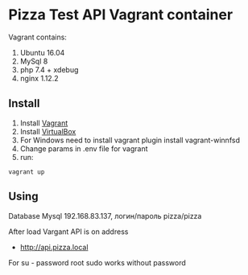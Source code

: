 # Pizza Test API Vagrant container

Vagrant contains:
1. Ubuntu 16.04
2. MySql 8
3. php 7.4 + xdebug 
4. nginx 1.12.2

## Install
1. Install [Vagrant](https://www.vagrantup.com/)
2. Install [VirtualBox](https://www.virtualbox.org)
3. For Windows need to install vagrant plugin install vagrant-winnfsd
4. Change params in .env file for vagrant
5. run:
```
vagrant up
```

## Using 
Database Mysql 192.168.83.137, логин/пароль pizza/pizza

After load Vargant API is on address
- http://api.pizza.local 

For su - password root
sudo works without password

